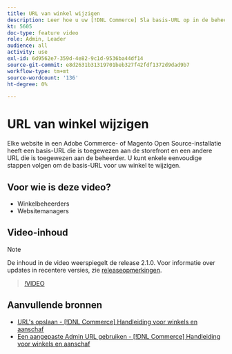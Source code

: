 ```yaml
---
title: URL van winkel wijzigen
description: Leer hoe u uw [!DNL Commerce] Sla basis-URL op in de beheertoepassing.
kt: 5605
doc-type: feature video
role: Admin, Leader
audience: all
activity: use
exl-id: 6d9562e7-359d-4e82-9c1d-9536ba44df14
source-git-commit: e8d2631b31319701beb327f42fdf1372d9dad9b7
workflow-type: tm+mt
source-wordcount: '136'
ht-degree: 0%

---
```


# URL van winkel wijzigen

Elke website in een Adobe Commerce- of Magento Open Source-installatie heeft een basis-URL die is toegewezen aan de storefront en een andere URL die is toegewezen aan de beheerder. U kunt enkele eenvoudige stappen volgen om de basis-URL voor uw winkel te wijzigen.

## Voor wie is deze video?

- Winkelbeheerders
- Websitemanagers

## Video-inhoud

>[!NOTE]
>
>De inhoud in de video weerspiegelt de release 2.1.0. Voor informatie over updates in recentere versies, zie [releaseopmerkingen](https://experienceleague.adobe.com/docs/commerce-operations/release/notes/overview.html).

>[!VIDEO](https://video.tv.adobe.com/v/35488?quality=12&learn=on)

## Aanvullende bronnen

- [URL&#39;s opslaan - [!DNL Commerce] Handleiding voor winkels en aanschaf](https://experienceleague.adobe.com/docs/commerce-admin/stores-sales/site-store/store-urls.html)
- [Een aangepaste Admin URL gebruiken - [!DNL Commerce] Handleiding voor winkels en aanschaf](https://experienceleague.adobe.com/docs/commerce-admin/stores-sales/site-store/store-urls.html#use-a-custom-admin-url)
